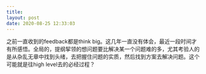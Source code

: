 ```yaml
---
title: 
layout: post
date: 2020-08-25 12:33:03
---
```


之前一直收到的feedback都是think big。这几年一直没有体会，最近一段时间才有所感悟。全局的，提纲挈领的想问题要比解决某一个问题难的多，尤其考验人的是从杂乱无章中找到头绪，去把握住问题的实质，然后找到方案去解决问题。这个可能就是往high level去的必经过程？